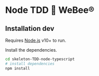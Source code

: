 # Node TDD :honeybee: WeBee®

## Installation dev

Requires [Node.js](https://nodejs.org/) v10+ to run.

Install the dependencies.
```sh
cd skeleton-TDD-node-typescript
# install dependencies
npm install
```